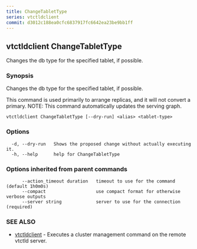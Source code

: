 ```yaml
---
title: ChangeTabletType
series: vtctldclient
commit: d3012c188ea0cfc6837917fc6642ea23be9bb1ff
---
```

## vtctldclient ChangeTabletType

Changes the db type for the specified tablet, if possible.

### Synopsis

Changes the db type for the specified tablet, if possible.

This command is used primarily to arrange replicas, and it will not convert a primary.
NOTE: This command automatically updates the serving graph.

```
vtctldclient ChangeTabletType [--dry-run] <alias> <tablet-type>
```

### Options

```
  -d, --dry-run   Shows the proposed change without actually executing it.
  -h, --help      help for ChangeTabletType
```

### Options inherited from parent commands

```
      --action_timeout duration   timeout to use for the command (default 1h0m0s)
      --compact                   use compact format for otherwise verbose outputs
      --server string             server to use for the connection (required)
```

### SEE ALSO

* [vtctldclient](../)	 - Executes a cluster management command on the remote vtctld server.

